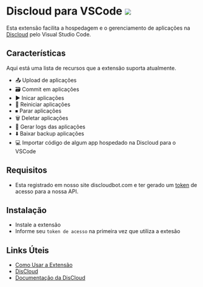 # Discloud para VSCode ![](https://cdn.discordapp.com/attachments/919212099912212540/926483349554470962/pragit.svg)

Esta extensão facilita a hospedagem e o gerenciamento de aplicações na [Discloud](https://discloudbot.com) pelo Visual Studio Code.

## Características
Aqui está uma lista de recursos que a extensão suporta atualmente.

- 📤 Upload de aplicações
- 🗃 Commit em aplicações
- ▶️ Inicar aplicações
- 🔁 Reiniciar aplicações
- ⏹ Parar aplicações
-  🗑 Deletar aplicações
- 📜 Gerar logs das aplicações
- ⬇️ Baixar backup aplicações
- 💻 Importar código de algum app hospedado na Discloud para o VSCode


## Requisitos
- Esta registrado em nosso site discloudbot.com e ter gerado um [token]() de acesso para a nossa API.

## Instalação
- Instale a extensão
- Informe seu `token de acesso` na primeira vez que utiliza a extesão 

## Links Úteis

- [Como Usar a Extensão]()
- [DisCloud](https://discloud.app)
- [Documentação da DisCloud](https://docs.discloudbot.com)
